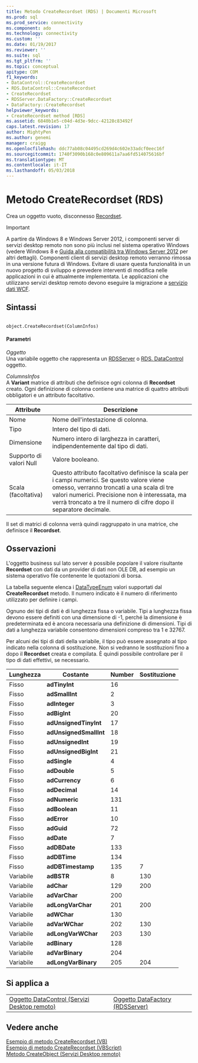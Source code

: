 ```yaml
---
title: Metodo CreateRecordset (RDS) | Documenti Microsoft
ms.prod: sql
ms.prod_service: connectivity
ms.component: ado
ms.technology: connectivity
ms.custom: ''
ms.date: 01/19/2017
ms.reviewer: ''
ms.suite: sql
ms.tgt_pltfrm: ''
ms.topic: conceptual
apitype: COM
f1_keywords:
- DataControl::CreateRecordset
- RDS.DataControl::CreateRecordset
- CreateRecordset
- RDSServer.DataFactory::CreateRecordset
- DataFactory::CreateRecordset
helpviewer_keywords:
- CreateRecordset method [RDS]
ms.assetid: 6840b1e5-c04d-4d3e-9dcc-42128c83492f
caps.latest.revision: 17
author: MightyPen
ms.author: genemi
manager: craigg
ms.openlocfilehash: ddc77ab08c04495cd269d4c602e33adcf0eec16f
ms.sourcegitcommit: 1740f3090b168c0e809611a7aa6fd514075616bf
ms.translationtype: MT
ms.contentlocale: it-IT
ms.lasthandoff: 05/03/2018
---
```

# <a name="createrecordset-method-rds"></a>Metodo CreateRecordset (RDS)
Crea un oggetto vuoto, disconnesso [Recordset](../../../ado/reference/ado-api/recordset-object-ado.md).  
  
> [!IMPORTANT]
>  A partire da Windows 8 e Windows Server 2012, i componenti server di servizi desktop remoto non sono più inclusi nel sistema operativo Windows (vedere Windows 8 e [Guida alla compatibilità tra Windows Server 2012](https://www.microsoft.com/en-us/download/details.aspx?id=27416) per altri dettagli). Componenti client di servizi desktop remoto verranno rimossa in una versione futura di Windows. Evitare di usare questa funzionalità in un nuovo progetto di sviluppo e prevedere interventi di modifica nelle applicazioni in cui è attualmente implementata. Le applicazioni che utilizzano servizi desktop remoto devono eseguire la migrazione a [servizio dati WCF](http://go.microsoft.com/fwlink/?LinkId=199565).  
  
## <a name="syntax"></a>Sintassi  
  
```  
  
object.CreateRecordset(ColumnInfos)  
```  
  
#### <a name="parameters"></a>Parametri  
 *Oggetto*  
 Una variabile oggetto che rappresenta un [RDSServer](../../../ado/reference/rds-api/datafactory-object-rdsserver.md) o [RDS. DataControl](../../../ado/reference/rds-api/datacontrol-object-rds.md) oggetto.  
  
 *ColumnsInfos*  
 A **Variant** matrice di attributi che definisce ogni colonna di **Recordset** creato. Ogni definizione di colonna contiene una matrice di quattro attributi obbligatori e un attributo facoltativo.  
  
|Attribute|Descrizione|  
|---------------|-----------------|  
|Nome|Nome dell'intestazione di colonna.|  
|Tipo|Intero del tipo di dati.|  
|Dimensione|Numero intero di larghezza in caratteri, indipendentemente dal tipo di dati.|  
|Supporto di valori Null|Valore booleano.|  
|Scala (facoltativa)|Questo attributo facoltativo definisce la scala per i campi numerici. Se questo valore viene omesso, verranno troncati a una scala di tre valori numerici. Precisione non è interessata, ma verrà troncato a tre il numero di cifre dopo il separatore decimale.|  
  
 Il set di matrici di colonna verrà quindi raggruppato in una matrice, che definisce il **Recordset**.  
  
## <a name="remarks"></a>Osservazioni  
 L'oggetto business sul lato server è possibile popolare il valore risultante **Recordset** con dati da un provider di dati non OLE DB, ad esempio un sistema operativo file contenente le quotazioni di borsa.  
  
 La tabella seguente elenca i [DataTypeEnum](../../../ado/reference/ado-api/datatypeenum.md) valori supportati dal **CreateRecordset** metodo. Il numero indicato è il numero di riferimento utilizzato per definire i campi.  
  
 Ognuno dei tipi di dati è di lunghezza fissa o variabile. Tipi a lunghezza fissa devono essere definiti con una dimensione di -1, perché la dimensione è predeterminata ed è ancora necessaria una definizione di dimensioni. Tipi di dati a lunghezza variabile consentono dimensioni compreso tra 1 e 32767.  
  
 Per alcuni dei tipi di dati della variabile, il tipo può essere assegnato al tipo indicato nella colonna di sostituzione. Non si vedranno le sostituzioni fino a dopo il **Recordset** creata e compilata. È quindi possibile controllare per il tipo di dati effettivi, se necessario.  
  
|Lunghezza|Costante|Number|Sostituzione|  
|------------|--------------|------------|------------------|  
|Fisso|**adTinyInt**|16||  
|Fisso|**adSmallInt**|2||  
|Fisso|**adInteger**|3||  
|Fisso|**adBigInt**|20||  
|Fisso|**adUnsignedTinyInt**|17||  
|Fisso|**adUnsignedSmallInt**|18||  
|Fisso|**adUnsignedInt**|19||  
|Fisso|**adUnsignedBigInt**|21||  
|Fisso|**adSingle**|4||  
|Fisso|**adDouble**|5||  
|Fisso|**adCurrency**|6||  
|Fisso|**adDecimal**|14||  
|Fisso|**adNumeric**|131||  
|Fisso|**adBoolean**|11||  
|Fisso|**adError**|10||  
|Fisso|**adGuid**|72||  
|Fisso|**adDate**|7||  
|Fisso|**adDBDate**|133||  
|Fisso|**adDBTime**|134||  
|Fisso|**adDBTimestamp**|135|7|  
|Variabile|**adBSTR**|8|130|  
|Variabile|**adChar**|129|200|  
|Variabile|**adVarChar**|200||  
|Variabile|**adLongVarChar**|201|200|  
|Variabile|**adWChar**|130||  
|Variabile|**adVarWChar**|202|130|  
|Variabile|**adLongVarWChar**|203|130|  
|Variabile|**adBinary**|128||  
|Variabile|**adVarBinary**|204||  
|Variabile|**adLongVarBinary**|205|204|  
  
## <a name="applies-to"></a>Si applica a  
  
|||  
|-|-|  
|[Oggetto DataControl (Servizi Desktop remoto)](../../../ado/reference/rds-api/datacontrol-object-rds.md)|[Oggetto DataFactory (RDSServer)](../../../ado/reference/rds-api/datafactory-object-rdsserver.md)|  
  
## <a name="see-also"></a>Vedere anche  
 [Esempio di metodo CreateRecordset (VB)](../../../ado/reference/ado-api/createrecordset-method-example-vb.md)   
 [Esempio di metodo CreateRecordset (VBScript)](../../../ado/reference/rds-api/createrecordset-method-example-vbscript.md)   
 [Metodo CreateObject (Servizi Desktop remoto)](../../../ado/reference/rds-api/createobject-method-rds.md)



